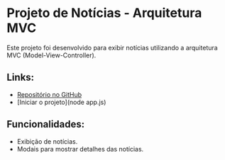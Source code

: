 # Projeto de Notícias - Arquitetura MVC

Este projeto foi desenvolvido para exibir notícias utilizando a arquitetura MVC (Model-View-Controller).

## Links:

- [Repositório no GitHub](https://github.com/leticia-lemos/SW/tree/main/arquitetura-MVC/game-news)
- [Iniciar o projeto](node app.js)

## Funcionalidades:
- Exibição de notícias.
- Modais para mostrar detalhes das notícias.